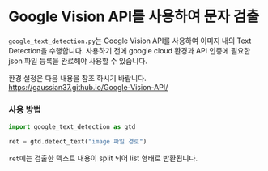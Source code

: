 # Google Vision API를 사용하여 문자 검출 

`google_text_detection.py`는 Google Vision API를 사용하여 이미지 내의 Text Detection을 수행합니다.
사용하기 전에 google cloud 환경과 API 인증에 필요한 json 파일 등록을 완료해야 사용할 수 있습니다.

환경 설정은 다음 내용을 참조 하시기 바랍니다.
https://gaussian37.github.io/Google-Vision-API/


### 사용 방법

``` python
import google_text_detection as gtd

ret = gtd.detect_text("image 파일 경로")
```

`ret`에는 검출한 텍스트 내용이 split 되어 list 형태로 반환됩니다.